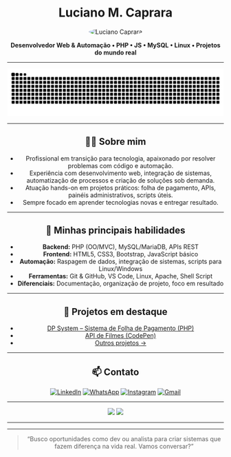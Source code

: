 <h1 align="center">Luciano M. Caprara</h1>
<p align="center">
  <img src="https://avatars.githubusercontent.com/u/28227296?v=4" width="120" style="border-radius: 50%;" alt="Luciano Caprara"/>
</p>

<p align="center"><b>Desenvolvedor Web & Automação • PHP • JS • MySQL • Linux • Projetos do mundo real</b></p>

---

<div align="center">

<!-- Snake Animation (GitHub Action) -->
<div align="center">
  <img src="https://github.com/lmonteiroc/lmonteiroc/blob/output/github-contribution-grid-snake.svg" alt="snake animation" />
</div>


---

## 👨‍💻 Sobre mim

- Profissional em transição para tecnologia, apaixonado por resolver problemas com código e automação.
- Experiência com desenvolvimento web, integração de sistemas, automatização de processos e criação de soluções sob demanda.
- Atuação hands-on em projetos práticos: folha de pagamento, APIs, painéis administrativos, scripts úteis.
- Sempre focado em aprender tecnologias novas e entregar resultado.

---

## 🚀 Minhas principais habilidades

- **Backend:** PHP (OO/MVC), MySQL/MariaDB, APIs REST
- **Frontend:** HTML5, CSS3, Bootstrap, JavaScript básico
- **Automação:** Raspagem de dados, integração de sistemas, scripts para Linux/Windows
- **Ferramentas:** Git & GitHub, VS Code, Linux, Apache, Shell Script
- **Diferenciais:** Documentação, organização de projeto, foco em resultado

---

## 📌 Projetos em destaque

- [DP System – Sistema de Folha de Pagamento (PHP)](https://github.com/lmonteiroc/dp_system)
- [API de Filmes (CodePen)](https://codepen.io/lmonteiroc/pen/MWErpdL)
- [Outros projetos →](https://github.com/lmonteiroc?tab=repositories)

---

## 📫 Contato

<div align="center">

[![LinkedIn](https://img.shields.io/badge/LinkedIn-Luciano%20Caprara-0077B5?style=for-the-badge&logo=linkedin&logoColor=white)](https://www.linkedin.com/in/lucianomonteirocaprara/)
[![WhatsApp](https://img.shields.io/badge/WhatsApp-25D366?style=for-the-badge&logo=whatsapp&logoColor=white)](https://wa.me/5511951994876)
[![Instagram](https://img.shields.io/badge/Instagram-l.monteiroc-E4405F?style=for-the-badge&logo=instagram&logoColor=white)](https://instagram.com/l.monteiroc)
[![Gmail](https://img.shields.io/badge/Gmail-lucianomcaprara@gmail.com-FF0000?style=for-the-badge&logo=gmail&logoColor=white)](mailto:lucianomcaprara@gmail.com)

</div>

---

<div align="center">
  <img height="160em" src="https://github-readme-stats.vercel.app/api?username=lmonteiroc&show_icons=true&theme=merko&include_all_commits=true&count_private=true"/>
  <img height="160em" src="https://github-readme-stats.vercel.app/api/top-langs/?username=lmonteiroc&layout=compact&langs_count=7&theme=merko"/>
</div>

---

<!-- Snake animation instructions
  1. Crie o arquivo .github/workflows/snake.yml no seu repositório de perfil.
  2. Cole o conteúdo da action: https://github.com/Platane/snk
  3. O SVG da animação será gerado automaticamente!
  4. Se não quiser usar a snake, remova o bloco acima.
-->

---

> “Busco oportunidades como dev ou analista para criar sistemas que fazem diferença na vida real. Vamos conversar?”

